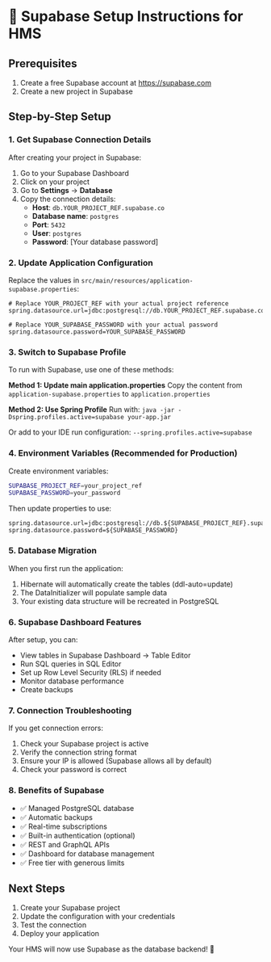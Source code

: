 # 🚀 Supabase Setup Instructions for HMS

## Prerequisites
1. Create a free Supabase account at https://supabase.com
2. Create a new project in Supabase

## Step-by-Step Setup

### 1. Get Supabase Connection Details
After creating your project in Supabase:

1. Go to your Supabase Dashboard
2. Click on your project
3. Go to **Settings** → **Database**
4. Copy the connection details:
   - **Host**: `db.YOUR_PROJECT_REF.supabase.co`
   - **Database name**: `postgres`
   - **Port**: `5432`
   - **User**: `postgres`
   - **Password**: [Your database password]

### 2. Update Application Configuration

Replace the values in `src/main/resources/application-supabase.properties`:

```properties
# Replace YOUR_PROJECT_REF with your actual project reference
spring.datasource.url=jdbc:postgresql://db.YOUR_PROJECT_REF.supabase.co:5432/postgres

# Replace YOUR_SUPABASE_PASSWORD with your actual password
spring.datasource.password=YOUR_SUPABASE_PASSWORD
```

### 3. Switch to Supabase Profile

To run with Supabase, use one of these methods:

**Method 1: Update main application.properties**
Copy the content from `application-supabase.properties` to `application.properties`

**Method 2: Use Spring Profile**
Run with: `java -jar -Dspring.profiles.active=supabase your-app.jar`

Or add to your IDE run configuration: `--spring.profiles.active=supabase`

### 4. Environment Variables (Recommended for Production)

Create environment variables:
```bash
SUPABASE_PROJECT_REF=your_project_ref
SUPABASE_PASSWORD=your_password
```

Then update properties to use:
```properties
spring.datasource.url=jdbc:postgresql://db.${SUPABASE_PROJECT_REF}.supabase.co:5432/postgres
spring.datasource.password=${SUPABASE_PASSWORD}
```

### 5. Database Migration

When you first run the application:
1. Hibernate will automatically create the tables (ddl-auto=update)
2. The DataInitializer will populate sample data
3. Your existing data structure will be recreated in PostgreSQL

### 6. Supabase Dashboard Features

After setup, you can:
- View tables in Supabase Dashboard → Table Editor
- Run SQL queries in SQL Editor
- Set up Row Level Security (RLS) if needed
- Monitor database performance
- Create backups

### 7. Connection Troubleshooting

If you get connection errors:
1. Check your Supabase project is active
2. Verify the connection string format
3. Ensure your IP is allowed (Supabase allows all by default)
4. Check your password is correct

### 8. Benefits of Supabase

- ✅ Managed PostgreSQL database
- ✅ Automatic backups
- ✅ Real-time subscriptions
- ✅ Built-in authentication (optional)
- ✅ REST and GraphQL APIs
- ✅ Dashboard for database management
- ✅ Free tier with generous limits

## Next Steps

1. Create your Supabase project
2. Update the configuration with your credentials
3. Test the connection
4. Deploy your application

Your HMS will now use Supabase as the database backend! 🎉